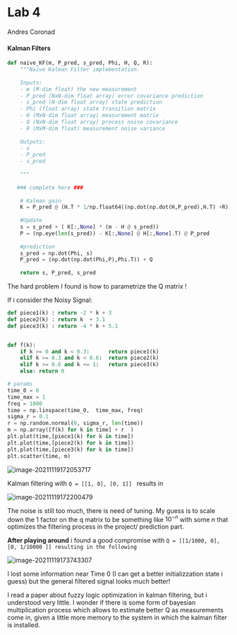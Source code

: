 # Lab 4

Andres Coronad



#### Kalman Filters

```python
def naive_KF(m, P_pred, s_pred, Phi, H, Q, R):
    """Naive Kalman Filter implementation.
    
    Inputs:
    - m (M-dim float) the new measurement
    - P_pred (NxN-dim float array) error covariance prediction
    - s_pred (N-dim float array) state prediction
    - Phi (float array) state transition matrix
    - H (MxN-dim float array) measurement matrix  
    - Q (NxN-dim float array) process noise covariance
    - R (MxM-dim float) measurement noise variance
    
    Outputs:
    - s
    - P_pred
    - s_pred
    
    """
    
   ### complete here ###
    
    # Kalman gain
    K = P_pred @ (H.T * 1/np.float64((np.dot(np.dot(H,P_pred),H.T) +R)))
   
    #Update
    s = s_pred + ( K[:,None] * (m - H @ s_pred))
    P = (np.eye(len(s_pred)) - K[:,None] @ H[:,None].T) @ P_pred
   
    #prediction
    s_pred = np.dot(Phi, s)
    P_pred = (np.dot(np.dot(Phi,P),Phi.T)) + Q
    
    return s, P_pred, s_pred 
```



The hard problem I found is how to parametrize the Q matrix  !



If i consider the Noisy Signal:

```python
def piece1(k) : return -2 * k + 3
def piece2(k) : return k  + 3.1
def piece3(k) : return -4 * k + 5.1


def f(k):
    if k >= 0 and k < 0.3:      return piece1(k)
    elif k >= 0.3 and k < 0.6:  return piece2(k)
    elif k >= 0.6 and k <= 1:   return piece3(k)
    else: return 0

# params
time_0 = 0
time_max = 1
freq = 1000
time = np.linspace(time_0,  time_max, freq)
sigma_r = 0.1
r = np.random.normal(0, sigma_r, len(time))
m = np.array([f(k) for k in time] + r  )
plt.plot(time,[piece1(k) for k in time])
plt.plot(time,[piece2(k) for k in time])
plt.plot(time,[piece3(k) for k in time])
plt.scatter(time, m)
```





![image-20211119172053717](C:\Users\andres.coronado\AppData\Roaming\Typora\typora-user-images\image-20211119172053717.png)





Kalman filtering with `Q = [[1, 0], [0, 1]] ` results in



![image-20211119172200479](C:\Users\andres.coronado\AppData\Roaming\Typora\typora-user-images\image-20211119172200479.png)



The noise is still too much, there is need of tuning. My guess is to scale down the 1 factor on the q matrix to be something like $10^{-n}$ with some $n$ that optimizes the filtering process in the project/ prediction part.

**After playing around** i found a good compromise with `Q = [[1/1000, 0], [0, 1/10000 ]] resulting in the following`



![image-20211119173743307](C:\Users\andres.coronado\AppData\Roaming\Typora\typora-user-images\image-20211119173743307.png)



I lost some information near Time 0 (I can get a better initializzation state i guess) but the general filtered signal looks much better!



I read a paper about fuzzy logic optimization in kalman filtering, but i understood very little. I wonder if there is some form of bayesian multiplication process which allows to estimate better Q as measurements come in, given a little more memory to the system in which the kalman filter is installed.





 